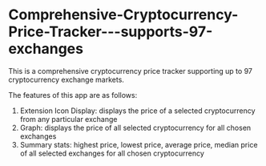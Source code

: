 # Comprehensive-Cryptocurrency-Price-Tracker---supports-97-exchanges
This is a comprehensive cryptocurrency price tracker supporting up to 97 cryptocurrency exchange markets.

The features of this app are as follows:
1) Extension Icon Display: displays the price of a selected cryptocurrency from any particular exchange
2) Graph: displays the price of all selected cryptocurrency for all chosen exchanges
3) Summary stats: highest price, lowest price, average price, median price of all selected exchanges for all chosen cryptocurrency


